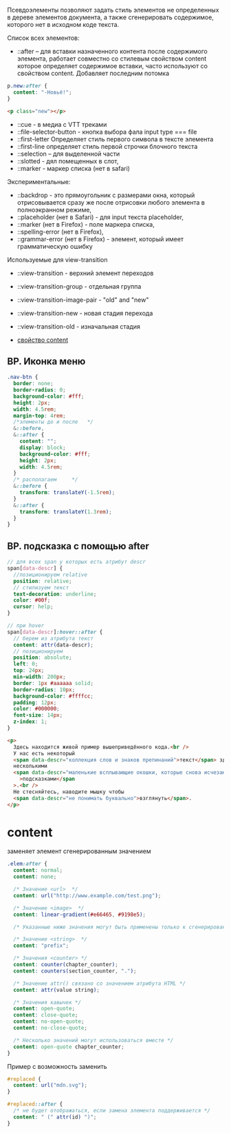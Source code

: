 Псевдоэлементы позволяют задать стиль элементов не определенных в дереве элементов документа, а также сгенерировать содержимое, которого нет в исходном коде текста.

Список всех элементов:

- ::after – для вставки назначенного контента после содержимого элемента, работает совместно со стилевым свойством content которое определяет содержимое вставки, часто используют со свойством content. Добавляет последним потомка

```scss
p.new:after {
  content: "-Новьё!";
}
```

```html
<p class="new"></p>
```

- ::cue - в медиа с VTT треками
- ::file-selector-button - кнопка выбора фала input type === file
- ::first-letter Определяет стиль первого символа в тексте элемента
- ::first-line определяет стиль первой строчки блочного текста
- ::selection – для выделенной части
- ::slotted - дял помещенных в слот,
- ::marker - маркер списка (нет в safari)

Экспериментальные:

- ::backdrop - это прямоугольник с размерами окна, который отрисовывается сразу же после отрисовки любого элемента в полноэкранном режиме,
- ::placeholder (нет в Safari) - для input текста placeholder,
- ::marker (нет в Firefox) - поле маркера списка,
- ::spelling-error (нет в Firefox),
- ::grammar-error (нет в Firefox) - элемент, который имеет грамматическую ошибку

Используемые для view-transition

- ::view-transition - верхний элемент переходов
- ::view-transition-group - отдельная группа
- ::view-transition-image-pair - "old" and "new"
- ::view-transition-new - новая стадия перехода
- ::view-transition-old - изначальная стадия

- [свойство content](./css-props.md/#content)

## BP. Иконка меню

```css
.nav-btn {
  border: none;
  border-radius: 0;
  background-color: #fff;
  height: 2px;
  width: 4.5rem;
  margin-top: 4rem;
  /*элементы до и после   */
  &::before,
  &::after {
    content: "";
    display: block;
    background-color: #fff;
    height: 2px;
    width: 4.5rem;
  }
  /* располагаем     */
  &::before {
    transform: translateY(-1.5rem);
  }
  &::after {
    transform: translateY(1.3rem);
  }
}
```

## BP. подсказка с помощью after

```scss
// для всех span у которых есть атрибут descr
span[data-descr] {
  //позиционируем relative
  position: relative;
  // стилизуем текст
  text-decoration: underline;
  color: #00f;
  cursor: help;
}

// при hover
span[data-descr]:hover::after {
  // берем из атрибута текст
  content: attr(data-descr);
  // позиционируем
  position: absolute;
  left: 0;
  top: 24px;
  min-width: 200px;
  border: 1px #aaaaaa solid;
  border-radius: 10px;
  background-color: #ffffcc;
  padding: 12px;
  color: #000000;
  font-size: 14px;
  z-index: 1;
}
```

```html
<p>
  Здесь находится живой пример вышеприведённого кода.<br />
  У нас есть некоторый
  <span data-descr="коллекция слов и знаков препинаний">текст</span> здесь с
  несколькими
  <span data-descr="маленькие всплывающие окошки, которые снова исчезают"
    >подсказками</span
  >.<br />
  Не стесняйтесь, наводите мышку чтобы
  <span data-descr="не понимать буквально">взглянуть</span>.
</p>
```

<!-- content ------------------------------------------------------------------------------------------------------------------------------->

# content

заменяет элемент сгенерированным значением

```scss
.elem:after {
  content: normal;
  content: none;

  /* Значение <url>  */
  content: url("http://www.example.com/test.png");

  /* Значение <image>  */
  content: linear-gradient(#e66465, #9198e5);

  /* Указанные ниже значения могут быть применены только к сгенерированному контенту с использованием ::before и ::after */

  /* Значение <string>  */
  content: "prefix";

  /* Значения <counter> */
  content: counter(chapter_counter);
  content: counters(section_counter, ".");

  /* Значение attr() связано со значением атрибута HTML */
  content: attr(value string);

  /* Значения кавычек */
  content: open-quote;
  content: close-quote;
  content: no-open-quote;
  content: no-close-quote;

  /* Несколько значений могут использоваться вместе */
  content: open-quote chapter_counter;
}
```

Пример с возможность заменить

```scss
#replaced {
  content: url("mdn.svg");
}

#replaced::after {
  /* не будет отображаться, если замена элемента поддерживается */
  content: " (" attr(id) ")";
}
```
